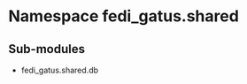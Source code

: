 Namespace fedi_gatus.shared
===========================

Sub-modules
-----------
* fedi_gatus.shared.db